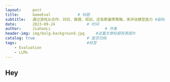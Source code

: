 ```yaml
---
layout:     post
title:      GameEval			# 标题 
subtitle:   通过游戏从合作、对抗、推理、规划、还有欺骗等策略，来评估模型能力 #副标题
date:       2023-09-24 				# 时间
author:     JiahaoLi 						# 作者
header-img: img/bolg-background.jpg 	#这篇文章标题背景图片
catalog: true 						# 是否归档
tags:								#标签
    - Evaluation
    - LLMs
---
```


## Hey


